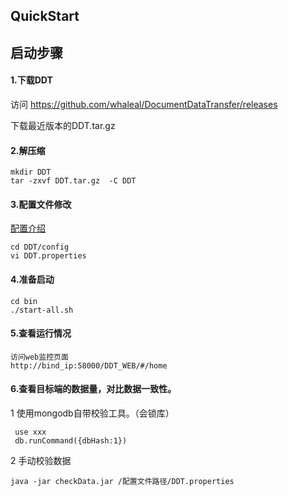 ## QuickStart

## 启动步骤

#### 1.下载DDT

  访问 https://github.com/whaleal/DocumentDataTransfer/releases

  下载最近版本的DDT.tar.gz

#### 2.解压缩

```
mkdir DDT
tar -zxvf DDT.tar.gz  -C DDT
```

#### 3.配置文件修改
[配置介绍](configuring.md)

```
cd DDT/config
vi DDT.properties
```


#### 4.准备启动

```
cd bin
./start-all.sh
```

#### 5.查看运行情况

```
访问web监控页面
http://bind_ip:58000/DDT_WEB/#/home
```


#### 6.查看目标端的数据量，对比数据一致性。

1 使用mongodb自带校验工具。（会锁库）

```
 use xxx
 db.runCommand({dbHash:1})
 ```

2 手动校验数据

```
java -jar checkData.jar /配置文件路径/DDT.properties
```
